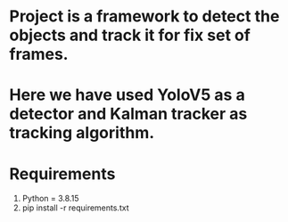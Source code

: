 
# Project is a framework to detect the objects and track it for fix set of frames.

# Here we have used YoloV5 as a detector and Kalman tracker as tracking algorithm.

# Requirements
1. Python = 3.8.15
2. pip install -r requirements.txt